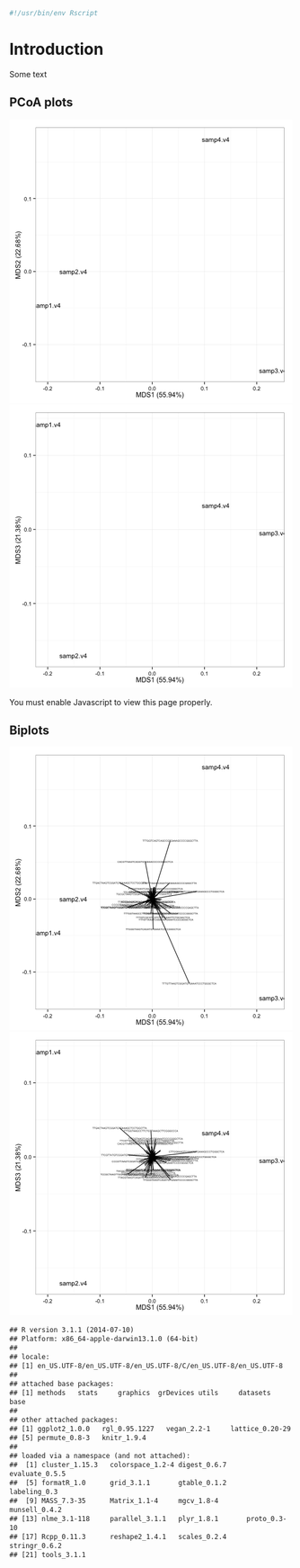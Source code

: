 

```r
#!/usr/bin/env Rscript
```

# Introduction 
Some text








## PCoA plots

![plot of chunk pcoa.12](figure/pcoa.12-1.png) 
![plot of chunk pcoa.13](figure/pcoa.13-1.png) 
<script src="CanvasMatrix.js" type="text/javascript"></script>
<canvas id="pcoa_3DtextureCanvas" style="display: none;" width="256" height="256">
Your browser does not support the HTML5 canvas element.</canvas>
<!-- ****** points object 7 ****** -->
<script id="pcoa_3Dvshader7" type="x-shader/x-vertex">
attribute vec3 aPos;
attribute vec4 aCol;
uniform mat4 mvMatrix;
uniform mat4 prMatrix;
varying vec4 vCol;
varying vec4 vPosition;
void main(void) {
vPosition = mvMatrix * vec4(aPos, 1.);
gl_Position = prMatrix * vPosition;
gl_PointSize = 10.;
vCol = aCol;
}
</script>
<script id="pcoa_3Dfshader7" type="x-shader/x-fragment"> 
#ifdef GL_ES
precision highp float;
#endif
varying vec4 vCol; // carries alpha
varying vec4 vPosition;
void main(void) {
vec4 colDiff = vCol;
vec4 lighteffect = colDiff;
gl_FragColor = lighteffect;
}
</script> 
<!-- ****** text object 9 ****** -->
<script id="pcoa_3Dvshader9" type="x-shader/x-vertex">
attribute vec3 aPos;
attribute vec4 aCol;
uniform mat4 mvMatrix;
uniform mat4 prMatrix;
varying vec4 vCol;
varying vec4 vPosition;
attribute vec2 aTexcoord;
varying vec2 vTexcoord;
uniform vec2 textScale;
attribute vec2 aOfs;
void main(void) {
vCol = aCol;
vTexcoord = aTexcoord;
vec4 pos = prMatrix * mvMatrix * vec4(aPos, 1.);
pos = pos/pos.w;
gl_Position = pos + vec4(aOfs*textScale, 0.,0.);
}
</script>
<script id="pcoa_3Dfshader9" type="x-shader/x-fragment"> 
#ifdef GL_ES
precision highp float;
#endif
varying vec4 vCol; // carries alpha
varying vec4 vPosition;
varying vec2 vTexcoord;
uniform sampler2D uSampler;
void main(void) {
vec4 colDiff = vCol;
vec4 lighteffect = colDiff;
vec4 textureColor = lighteffect*texture2D(uSampler, vTexcoord);
if (textureColor.a < 0.1)
discard;
else
gl_FragColor = textureColor;
}
</script> 
<!-- ****** text object 10 ****** -->
<script id="pcoa_3Dvshader10" type="x-shader/x-vertex">
attribute vec3 aPos;
attribute vec4 aCol;
uniform mat4 mvMatrix;
uniform mat4 prMatrix;
varying vec4 vCol;
varying vec4 vPosition;
attribute vec2 aTexcoord;
varying vec2 vTexcoord;
uniform vec2 textScale;
attribute vec2 aOfs;
void main(void) {
vCol = aCol;
vTexcoord = aTexcoord;
vec4 pos = prMatrix * mvMatrix * vec4(aPos, 1.);
pos = pos/pos.w;
gl_Position = pos + vec4(aOfs*textScale, 0.,0.);
}
</script>
<script id="pcoa_3Dfshader10" type="x-shader/x-fragment"> 
#ifdef GL_ES
precision highp float;
#endif
varying vec4 vCol; // carries alpha
varying vec4 vPosition;
varying vec2 vTexcoord;
uniform sampler2D uSampler;
void main(void) {
vec4 colDiff = vCol;
vec4 lighteffect = colDiff;
vec4 textureColor = lighteffect*texture2D(uSampler, vTexcoord);
if (textureColor.a < 0.1)
discard;
else
gl_FragColor = textureColor;
}
</script> 
<!-- ****** text object 11 ****** -->
<script id="pcoa_3Dvshader11" type="x-shader/x-vertex">
attribute vec3 aPos;
attribute vec4 aCol;
uniform mat4 mvMatrix;
uniform mat4 prMatrix;
varying vec4 vCol;
varying vec4 vPosition;
attribute vec2 aTexcoord;
varying vec2 vTexcoord;
uniform vec2 textScale;
attribute vec2 aOfs;
void main(void) {
vCol = aCol;
vTexcoord = aTexcoord;
vec4 pos = prMatrix * mvMatrix * vec4(aPos, 1.);
pos = pos/pos.w;
gl_Position = pos + vec4(aOfs*textScale, 0.,0.);
}
</script>
<script id="pcoa_3Dfshader11" type="x-shader/x-fragment"> 
#ifdef GL_ES
precision highp float;
#endif
varying vec4 vCol; // carries alpha
varying vec4 vPosition;
varying vec2 vTexcoord;
uniform sampler2D uSampler;
void main(void) {
vec4 colDiff = vCol;
vec4 lighteffect = colDiff;
vec4 textureColor = lighteffect*texture2D(uSampler, vTexcoord);
if (textureColor.a < 0.1)
discard;
else
gl_FragColor = textureColor;
}
</script> 
<!-- ****** text object 12 ****** -->
<script id="pcoa_3Dvshader12" type="x-shader/x-vertex">
attribute vec3 aPos;
attribute vec4 aCol;
uniform mat4 mvMatrix;
uniform mat4 prMatrix;
varying vec4 vCol;
varying vec4 vPosition;
attribute vec2 aTexcoord;
varying vec2 vTexcoord;
uniform vec2 textScale;
attribute vec2 aOfs;
void main(void) {
vCol = aCol;
vTexcoord = aTexcoord;
vec4 pos = prMatrix * mvMatrix * vec4(aPos, 1.);
pos = pos/pos.w;
gl_Position = pos + vec4(aOfs*textScale, 0.,0.);
}
</script>
<script id="pcoa_3Dfshader12" type="x-shader/x-fragment"> 
#ifdef GL_ES
precision highp float;
#endif
varying vec4 vCol; // carries alpha
varying vec4 vPosition;
varying vec2 vTexcoord;
uniform sampler2D uSampler;
void main(void) {
vec4 colDiff = vCol;
vec4 lighteffect = colDiff;
vec4 textureColor = lighteffect*texture2D(uSampler, vTexcoord);
if (textureColor.a < 0.1)
discard;
else
gl_FragColor = textureColor;
}
</script> 
<!-- ****** lines object 13 ****** -->
<script id="pcoa_3Dvshader13" type="x-shader/x-vertex">
attribute vec3 aPos;
attribute vec4 aCol;
uniform mat4 mvMatrix;
uniform mat4 prMatrix;
varying vec4 vCol;
varying vec4 vPosition;
void main(void) {
vPosition = mvMatrix * vec4(aPos, 1.);
gl_Position = prMatrix * vPosition;
vCol = aCol;
}
</script>
<script id="pcoa_3Dfshader13" type="x-shader/x-fragment"> 
#ifdef GL_ES
precision highp float;
#endif
varying vec4 vCol; // carries alpha
varying vec4 vPosition;
void main(void) {
vec4 colDiff = vCol;
vec4 lighteffect = colDiff;
gl_FragColor = lighteffect;
}
</script> 
<!-- ****** text object 14 ****** -->
<script id="pcoa_3Dvshader14" type="x-shader/x-vertex">
attribute vec3 aPos;
attribute vec4 aCol;
uniform mat4 mvMatrix;
uniform mat4 prMatrix;
varying vec4 vCol;
varying vec4 vPosition;
attribute vec2 aTexcoord;
varying vec2 vTexcoord;
uniform vec2 textScale;
attribute vec2 aOfs;
void main(void) {
vCol = aCol;
vTexcoord = aTexcoord;
vec4 pos = prMatrix * mvMatrix * vec4(aPos, 1.);
pos = pos/pos.w;
gl_Position = pos + vec4(aOfs*textScale, 0.,0.);
}
</script>
<script id="pcoa_3Dfshader14" type="x-shader/x-fragment"> 
#ifdef GL_ES
precision highp float;
#endif
varying vec4 vCol; // carries alpha
varying vec4 vPosition;
varying vec2 vTexcoord;
uniform sampler2D uSampler;
void main(void) {
vec4 colDiff = vCol;
vec4 lighteffect = colDiff;
vec4 textureColor = lighteffect*texture2D(uSampler, vTexcoord);
if (textureColor.a < 0.1)
discard;
else
gl_FragColor = textureColor;
}
</script> 
<!-- ****** lines object 15 ****** -->
<script id="pcoa_3Dvshader15" type="x-shader/x-vertex">
attribute vec3 aPos;
attribute vec4 aCol;
uniform mat4 mvMatrix;
uniform mat4 prMatrix;
varying vec4 vCol;
varying vec4 vPosition;
void main(void) {
vPosition = mvMatrix * vec4(aPos, 1.);
gl_Position = prMatrix * vPosition;
vCol = aCol;
}
</script>
<script id="pcoa_3Dfshader15" type="x-shader/x-fragment"> 
#ifdef GL_ES
precision highp float;
#endif
varying vec4 vCol; // carries alpha
varying vec4 vPosition;
void main(void) {
vec4 colDiff = vCol;
vec4 lighteffect = colDiff;
gl_FragColor = lighteffect;
}
</script> 
<!-- ****** text object 16 ****** -->
<script id="pcoa_3Dvshader16" type="x-shader/x-vertex">
attribute vec3 aPos;
attribute vec4 aCol;
uniform mat4 mvMatrix;
uniform mat4 prMatrix;
varying vec4 vCol;
varying vec4 vPosition;
attribute vec2 aTexcoord;
varying vec2 vTexcoord;
uniform vec2 textScale;
attribute vec2 aOfs;
void main(void) {
vCol = aCol;
vTexcoord = aTexcoord;
vec4 pos = prMatrix * mvMatrix * vec4(aPos, 1.);
pos = pos/pos.w;
gl_Position = pos + vec4(aOfs*textScale, 0.,0.);
}
</script>
<script id="pcoa_3Dfshader16" type="x-shader/x-fragment"> 
#ifdef GL_ES
precision highp float;
#endif
varying vec4 vCol; // carries alpha
varying vec4 vPosition;
varying vec2 vTexcoord;
uniform sampler2D uSampler;
void main(void) {
vec4 colDiff = vCol;
vec4 lighteffect = colDiff;
vec4 textureColor = lighteffect*texture2D(uSampler, vTexcoord);
if (textureColor.a < 0.1)
discard;
else
gl_FragColor = textureColor;
}
</script> 
<!-- ****** lines object 17 ****** -->
<script id="pcoa_3Dvshader17" type="x-shader/x-vertex">
attribute vec3 aPos;
attribute vec4 aCol;
uniform mat4 mvMatrix;
uniform mat4 prMatrix;
varying vec4 vCol;
varying vec4 vPosition;
void main(void) {
vPosition = mvMatrix * vec4(aPos, 1.);
gl_Position = prMatrix * vPosition;
vCol = aCol;
}
</script>
<script id="pcoa_3Dfshader17" type="x-shader/x-fragment"> 
#ifdef GL_ES
precision highp float;
#endif
varying vec4 vCol; // carries alpha
varying vec4 vPosition;
void main(void) {
vec4 colDiff = vCol;
vec4 lighteffect = colDiff;
gl_FragColor = lighteffect;
}
</script> 
<!-- ****** text object 18 ****** -->
<script id="pcoa_3Dvshader18" type="x-shader/x-vertex">
attribute vec3 aPos;
attribute vec4 aCol;
uniform mat4 mvMatrix;
uniform mat4 prMatrix;
varying vec4 vCol;
varying vec4 vPosition;
attribute vec2 aTexcoord;
varying vec2 vTexcoord;
uniform vec2 textScale;
attribute vec2 aOfs;
void main(void) {
vCol = aCol;
vTexcoord = aTexcoord;
vec4 pos = prMatrix * mvMatrix * vec4(aPos, 1.);
pos = pos/pos.w;
gl_Position = pos + vec4(aOfs*textScale, 0.,0.);
}
</script>
<script id="pcoa_3Dfshader18" type="x-shader/x-fragment"> 
#ifdef GL_ES
precision highp float;
#endif
varying vec4 vCol; // carries alpha
varying vec4 vPosition;
varying vec2 vTexcoord;
uniform sampler2D uSampler;
void main(void) {
vec4 colDiff = vCol;
vec4 lighteffect = colDiff;
vec4 textureColor = lighteffect*texture2D(uSampler, vTexcoord);
if (textureColor.a < 0.1)
discard;
else
gl_FragColor = textureColor;
}
</script> 
<!-- ****** lines object 19 ****** -->
<script id="pcoa_3Dvshader19" type="x-shader/x-vertex">
attribute vec3 aPos;
attribute vec4 aCol;
uniform mat4 mvMatrix;
uniform mat4 prMatrix;
varying vec4 vCol;
varying vec4 vPosition;
void main(void) {
vPosition = mvMatrix * vec4(aPos, 1.);
gl_Position = prMatrix * vPosition;
vCol = aCol;
}
</script>
<script id="pcoa_3Dfshader19" type="x-shader/x-fragment"> 
#ifdef GL_ES
precision highp float;
#endif
varying vec4 vCol; // carries alpha
varying vec4 vPosition;
void main(void) {
vec4 colDiff = vCol;
vec4 lighteffect = colDiff;
gl_FragColor = lighteffect;
}
</script> 
<script type="text/javascript">
var min = Math.min;
var max = Math.max;
var sqrt = Math.sqrt;
var sin = Math.sin;
var acos = Math.acos;
var tan = Math.tan;
var SQRT2 = Math.SQRT2;
var PI = Math.PI;
var log = Math.log;
var exp = Math.exp;
var rglClass = function() {
this.zoom = new Array();
this.FOV  = new Array();
this.userMatrix = new Array();
this.viewport = new Array();
this.listeners = new Array();
this.clipplanes = new Array();
this.opaque = new Array();
this.transparent = new Array();
this.subscenes = new Array();
this.flags = new Array();
this.prog = new Array();
this.ofsLoc = new Array();
this.origLoc = new Array();
this.sizeLoc = new Array();
this.usermatLoc = new Array();
this.vClipplane = new Array();
this.texture = new Array();
this.texLoc = new Array();
this.sampler = new Array();
this.origsize = new Array();
this.values = new Array();
this.normLoc = new Array();
this.clipLoc = new Array();
this.centers = new Array();
this.f = new Array();
this.buf = new Array();
this.ibuf = new Array();
this.mvMatLoc = new Array();
this.prMatLoc = new Array();
this.textScaleLoc = new Array();
this.normMatLoc = new Array();
this.IMVClip = new Array();
this.drawFns = new Array();
this.clipFns = new Array();
this.prMatrix = new CanvasMatrix4();
this.mvMatrix = new CanvasMatrix4();
this.vp = null;
this.prmvMatrix = null;
this.origs = null;
};
(function() {
this.getShader = function( gl, id ){
var shaderScript = document.getElementById ( id );
var str = "";
var k = shaderScript.firstChild;
while ( k ){
if ( k.nodeType == 3 ) str += k.textContent;
k = k.nextSibling;
}
var shader;
if ( shaderScript.type == "x-shader/x-fragment" )
shader = gl.createShader ( gl.FRAGMENT_SHADER );
else if ( shaderScript.type == "x-shader/x-vertex" )
shader = gl.createShader(gl.VERTEX_SHADER);
else return null;
gl.shaderSource(shader, str);
gl.compileShader(shader);
if (gl.getShaderParameter(shader, gl.COMPILE_STATUS) == 0)
alert(gl.getShaderInfoLog(shader));
return shader;
}
this.multMV = function(M, v) {
return [M.m11*v[0] + M.m12*v[1] + M.m13*v[2] + M.m14*v[3],
M.m21*v[0] + M.m22*v[1] + M.m23*v[2] + M.m24*v[3],
M.m31*v[0] + M.m32*v[1] + M.m33*v[2] + M.m34*v[3],
M.m41*v[0] + M.m42*v[1] + M.m43*v[2] + M.m44*v[3]];
}
this.f_is_lit = 1;
this.f_is_smooth = 2;
this.f_has_texture = 4;
this.f_is_indexed = 8;
this.f_depth_sort = 16;
this.f_fixed_quads = 32;
this.f_is_transparent = 64;
this.f_is_lines = 128;
this.f_sprites_3d = 256;
this.f_sprite_3d = 512;
this.f_is_subscene = 1024;
this.f_is_clipplanes = 2048;
this.f_reuse = 4096;
this.whichList = function(id) {
if (this.flags[id] & this.f_is_subscene)
return "subscenes";
else if (this.flags[id] & this.f_is_clipplanes)
return "clipplanes";
else if (this.flags[id] & this.f_is_transparent)
return "transparent";
else
return "opaque"; 
}
this.inSubscene = function(id, subscene) {
var thelist = this.whichList(id);
return this[thelist][subscene].indexOf(id) > -1;
}
this.addToSubscene = function(id, subscene) {
var thelist = this.whichList(id);
if (this[thelist][subscene].indexOf(id) == -1)
this[thelist][subscene].push(id);
}
this.delFromSubscene = function(id, subscene) {
var thelist = this.whichList(id);
var i = this[thelist][subscene].indexOf(id);
if (i > -1)
this[thelist][subscene].splice(i, 1);
}
this.setSubsceneEntries = function(ids, subscene) {
this.subscenes[subscene] = [];
this.clipplanes[subscene] = [];
this.transparent[subscene] = [];
this.opaque[subscene] = [];
for (var i = 0; i < ids.length; i++)
this.addToSubscene(ids[i], subscene);
}
}).call(rglClass.prototype);
var pcoa_3Drgl = new rglClass();
pcoa_3Drgl.start = function() {
var debug = function(msg) {
document.getElementById("pcoa_3Ddebug").innerHTML = msg;
}
debug("");
var canvas = document.getElementById("pcoa_3Dcanvas");
if (!window.WebGLRenderingContext){
debug(" Your browser does not support WebGL. See <a href=\"http://get.webgl.org\">http://get.webgl.org</a>");
return;
}
var gl;
try {
// Try to grab the standard context. If it fails, fallback to experimental.
gl = canvas.getContext("webgl") 
|| canvas.getContext("experimental-webgl");
}
catch(e) {}
if ( !gl ) {
debug(" Your browser appears to support WebGL, but did not create a WebGL context.  See <a href=\"http://get.webgl.org\">http://get.webgl.org</a>");
return;
}
var width = 505;  var height = 505;
canvas.width = width;   canvas.height = height;
var normMatrix = new CanvasMatrix4();
var saveMat = new Object();
var distance;
var posLoc = 0;
var colLoc = 1;
var activeSubscene = 1;
this.flags[1] = 1192;
this.zoom[1] = 1;
this.FOV[1] = 30;
this.viewport[1] = [0, 0, 504, 504];
this.userMatrix[1] = new CanvasMatrix4();
this.userMatrix[1].load([
1, 0, 0, 0,
0, 0.3420201, -0.9396926, 0,
0, 0.9396926, 0.3420201, 0,
0, 0, 0, 1
]);
this.clipplanes[1] = [];
this.opaque[1] = [7,9,10,11,12,13,14,15,16,17,18,19];
this.transparent[1] = [];
this.subscenes[1] = [];
function getPowerOfTwo(value) {
var pow = 1;
while(pow<value) {
pow *= 2;
}
return pow;
}
function handleLoadedTexture(texture, textureCanvas) {
gl.pixelStorei(gl.UNPACK_FLIP_Y_WEBGL, true);
gl.bindTexture(gl.TEXTURE_2D, texture);
gl.texImage2D(gl.TEXTURE_2D, 0, gl.RGBA, gl.RGBA, gl.UNSIGNED_BYTE, textureCanvas);
gl.texParameteri(gl.TEXTURE_2D, gl.TEXTURE_MAG_FILTER, gl.LINEAR);
gl.texParameteri(gl.TEXTURE_2D, gl.TEXTURE_MIN_FILTER, gl.LINEAR_MIPMAP_NEAREST);
gl.generateMipmap(gl.TEXTURE_2D);
gl.bindTexture(gl.TEXTURE_2D, null);
}
function loadImageToTexture(filename, texture) {   
var canvas = document.getElementById("pcoa_3DtextureCanvas");
var ctx = canvas.getContext("2d");
var image = new Image();
image.onload = function() {
var w = image.width;
var h = image.height;
var canvasX = getPowerOfTwo(w);
var canvasY = getPowerOfTwo(h);
canvas.width = canvasX;
canvas.height = canvasY;
ctx.imageSmoothingEnabled = true;
ctx.drawImage(image, 0, 0, canvasX, canvasY);
handleLoadedTexture(texture, canvas);
pcoa_3Drgl.drawScene();
}
image.src = filename;
}  	   
function drawTextToCanvas(text, cex) {
var canvasX, canvasY;
var textX, textY;
var textHeight = 20 * cex;
var textColour = "white";
var fontFamily = "Arial";
var backgroundColour = "rgba(0,0,0,0)";
var canvas = document.getElementById("pcoa_3DtextureCanvas");
var ctx = canvas.getContext("2d");
ctx.font = textHeight+"px "+fontFamily;
canvasX = 1;
var widths = [];
for (var i = 0; i < text.length; i++)  {
widths[i] = ctx.measureText(text[i]).width;
canvasX = (widths[i] > canvasX) ? widths[i] : canvasX;
}	  
canvasX = getPowerOfTwo(canvasX);
var offset = 2*textHeight; // offset to first baseline
var skip = 2*textHeight;   // skip between baselines	  
canvasY = getPowerOfTwo(offset + text.length*skip);
canvas.width = canvasX;
canvas.height = canvasY;
ctx.fillStyle = backgroundColour;
ctx.fillRect(0, 0, ctx.canvas.width, ctx.canvas.height);
ctx.fillStyle = textColour;
ctx.textAlign = "left";
ctx.textBaseline = "alphabetic";
ctx.font = textHeight+"px "+fontFamily;
for(var i = 0; i < text.length; i++) {
textY = i*skip + offset;
ctx.fillText(text[i], 0,  textY);
}
return {canvasX:canvasX, canvasY:canvasY,
widths:widths, textHeight:textHeight,
offset:offset, skip:skip};
}
// ****** points object 7 ******
this.flags[7] = 0;
this.prog[7]  = gl.createProgram();
gl.attachShader(this.prog[7], this.getShader( gl, "pcoa_3Dvshader7" ));
gl.attachShader(this.prog[7], this.getShader( gl, "pcoa_3Dfshader7" ));
//  Force aPos to location 0, aCol to location 1 
gl.bindAttribLocation(this.prog[7], 0, "aPos");
gl.bindAttribLocation(this.prog[7], 1, "aCol");
gl.linkProgram(this.prog[7]);
var v=new Float32Array([
-0.2015478, -0.04581023, 0.142167, 1, 0, 0, 1,
-0.151016, -9.527359e-05, -0.1702913, 0, 1, 0, 1,
0.2310068, -0.1354731, -0.004403728, 0, 0, 1, 1,
0.1215571, 0.1813786, 0.03252805, 1, 0.6470588, 0, 1
]);
this.values[7] = v;
this.buf[7] = gl.createBuffer();
gl.bindBuffer(gl.ARRAY_BUFFER, this.buf[7]);
gl.bufferData(gl.ARRAY_BUFFER, pcoa_3Drgl.values[7], gl.STATIC_DRAW);
this.mvMatLoc[7] = gl.getUniformLocation(this.prog[7],"mvMatrix");
this.prMatLoc[7] = gl.getUniformLocation(this.prog[7],"prMatrix");
// ****** text object 9 ******
this.flags[9] = 40;
this.prog[9]  = gl.createProgram();
gl.attachShader(this.prog[9], this.getShader( gl, "pcoa_3Dvshader9" ));
gl.attachShader(this.prog[9], this.getShader( gl, "pcoa_3Dfshader9" ));
//  Force aPos to location 0, aCol to location 1 
gl.bindAttribLocation(this.prog[9], 0, "aPos");
gl.bindAttribLocation(this.prog[9], 1, "aCol");
gl.linkProgram(this.prog[9]);
var texts = [
"MDS1"
];
var texinfo = drawTextToCanvas(texts, 1);
this.ofsLoc[9] = gl.getAttribLocation(this.prog[9], "aOfs");
this.texture[9] = gl.createTexture();
this.texLoc[9] = gl.getAttribLocation(this.prog[9], "aTexcoord");
this.sampler[9] = gl.getUniformLocation(this.prog[9],"uSampler");
handleLoadedTexture(this.texture[9], document.getElementById("pcoa_3DtextureCanvas"));
var v=new Float32Array([
0.01472948, -0.1891794, -0.223253, 0, -0.5, 0.5, 0.5,
0.01472948, -0.1891794, -0.223253, 1, -0.5, 0.5, 0.5,
0.01472948, -0.1891794, -0.223253, 1, 1.5, 0.5, 0.5,
0.01472948, -0.1891794, -0.223253, 0, 1.5, 0.5, 0.5
]);
for (var i=0; i<1; i++) 
for (var j=0; j<4; j++) {
var ind = 7*(4*i + j) + 3;
v[ind+2] = 2*(v[ind]-v[ind+2])*texinfo.widths[i];
v[ind+3] = 2*(v[ind+1]-v[ind+3])*texinfo.textHeight;
v[ind] *= texinfo.widths[i]/texinfo.canvasX;
v[ind+1] = 1.0-(texinfo.offset + i*texinfo.skip 
- v[ind+1]*texinfo.textHeight)/texinfo.canvasY;
}
this.values[9] = v;
var f=new Uint16Array([
0, 1, 2, 0, 2, 3
]);
this.buf[9] = gl.createBuffer();
gl.bindBuffer(gl.ARRAY_BUFFER, this.buf[9]);
gl.bufferData(gl.ARRAY_BUFFER, pcoa_3Drgl.values[9], gl.STATIC_DRAW);
this.ibuf[9] = gl.createBuffer();
gl.bindBuffer(gl.ELEMENT_ARRAY_BUFFER, this.ibuf[9]);
gl.bufferData(gl.ELEMENT_ARRAY_BUFFER, f, gl.STATIC_DRAW);
this.mvMatLoc[9] = gl.getUniformLocation(this.prog[9],"mvMatrix");
this.prMatLoc[9] = gl.getUniformLocation(this.prog[9],"prMatrix");
this.textScaleLoc[9] = gl.getUniformLocation(this.prog[9],"textScale");
// ****** text object 10 ******
this.flags[10] = 40;
this.prog[10]  = gl.createProgram();
gl.attachShader(this.prog[10], this.getShader( gl, "pcoa_3Dvshader10" ));
gl.attachShader(this.prog[10], this.getShader( gl, "pcoa_3Dfshader10" ));
//  Force aPos to location 0, aCol to location 1 
gl.bindAttribLocation(this.prog[10], 0, "aPos");
gl.bindAttribLocation(this.prog[10], 1, "aCol");
gl.linkProgram(this.prog[10]);
var texts = [
"MDS2"
];
var texinfo = drawTextToCanvas(texts, 1);
this.ofsLoc[10] = gl.getAttribLocation(this.prog[10], "aOfs");
this.texture[10] = gl.createTexture();
this.texLoc[10] = gl.getAttribLocation(this.prog[10], "aTexcoord");
this.sampler[10] = gl.getUniformLocation(this.prog[10],"uSampler");
handleLoadedTexture(this.texture[10], document.getElementById("pcoa_3DtextureCanvas"));
var v=new Float32Array([
-0.2748658, 0.02295276, -0.223253, 0, -0.5, 0.5, 0.5,
-0.2748658, 0.02295276, -0.223253, 1, -0.5, 0.5, 0.5,
-0.2748658, 0.02295276, -0.223253, 1, 1.5, 0.5, 0.5,
-0.2748658, 0.02295276, -0.223253, 0, 1.5, 0.5, 0.5
]);
for (var i=0; i<1; i++) 
for (var j=0; j<4; j++) {
var ind = 7*(4*i + j) + 3;
v[ind+2] = 2*(v[ind]-v[ind+2])*texinfo.widths[i];
v[ind+3] = 2*(v[ind+1]-v[ind+3])*texinfo.textHeight;
v[ind] *= texinfo.widths[i]/texinfo.canvasX;
v[ind+1] = 1.0-(texinfo.offset + i*texinfo.skip 
- v[ind+1]*texinfo.textHeight)/texinfo.canvasY;
}
this.values[10] = v;
var f=new Uint16Array([
0, 1, 2, 0, 2, 3
]);
this.buf[10] = gl.createBuffer();
gl.bindBuffer(gl.ARRAY_BUFFER, this.buf[10]);
gl.bufferData(gl.ARRAY_BUFFER, pcoa_3Drgl.values[10], gl.STATIC_DRAW);
this.ibuf[10] = gl.createBuffer();
gl.bindBuffer(gl.ELEMENT_ARRAY_BUFFER, this.ibuf[10]);
gl.bufferData(gl.ELEMENT_ARRAY_BUFFER, f, gl.STATIC_DRAW);
this.mvMatLoc[10] = gl.getUniformLocation(this.prog[10],"mvMatrix");
this.prMatLoc[10] = gl.getUniformLocation(this.prog[10],"prMatrix");
this.textScaleLoc[10] = gl.getUniformLocation(this.prog[10],"textScale");
// ****** text object 11 ******
this.flags[11] = 40;
this.prog[11]  = gl.createProgram();
gl.attachShader(this.prog[11], this.getShader( gl, "pcoa_3Dvshader11" ));
gl.attachShader(this.prog[11], this.getShader( gl, "pcoa_3Dfshader11" ));
//  Force aPos to location 0, aCol to location 1 
gl.bindAttribLocation(this.prog[11], 0, "aPos");
gl.bindAttribLocation(this.prog[11], 1, "aCol");
gl.linkProgram(this.prog[11]);
var texts = [
"MDS3"
];
var texinfo = drawTextToCanvas(texts, 1);
this.ofsLoc[11] = gl.getAttribLocation(this.prog[11], "aOfs");
this.texture[11] = gl.createTexture();
this.texLoc[11] = gl.getAttribLocation(this.prog[11], "aTexcoord");
this.sampler[11] = gl.getUniformLocation(this.prog[11],"uSampler");
handleLoadedTexture(this.texture[11], document.getElementById("pcoa_3DtextureCanvas"));
var v=new Float32Array([
-0.2748658, -0.1891794, -0.01406217, 0, -0.5, 0.5, 0.5,
-0.2748658, -0.1891794, -0.01406217, 1, -0.5, 0.5, 0.5,
-0.2748658, -0.1891794, -0.01406217, 1, 1.5, 0.5, 0.5,
-0.2748658, -0.1891794, -0.01406217, 0, 1.5, 0.5, 0.5
]);
for (var i=0; i<1; i++) 
for (var j=0; j<4; j++) {
var ind = 7*(4*i + j) + 3;
v[ind+2] = 2*(v[ind]-v[ind+2])*texinfo.widths[i];
v[ind+3] = 2*(v[ind+1]-v[ind+3])*texinfo.textHeight;
v[ind] *= texinfo.widths[i]/texinfo.canvasX;
v[ind+1] = 1.0-(texinfo.offset + i*texinfo.skip 
- v[ind+1]*texinfo.textHeight)/texinfo.canvasY;
}
this.values[11] = v;
var f=new Uint16Array([
0, 1, 2, 0, 2, 3
]);
this.buf[11] = gl.createBuffer();
gl.bindBuffer(gl.ARRAY_BUFFER, this.buf[11]);
gl.bufferData(gl.ARRAY_BUFFER, pcoa_3Drgl.values[11], gl.STATIC_DRAW);
this.ibuf[11] = gl.createBuffer();
gl.bindBuffer(gl.ELEMENT_ARRAY_BUFFER, this.ibuf[11]);
gl.bufferData(gl.ELEMENT_ARRAY_BUFFER, f, gl.STATIC_DRAW);
this.mvMatLoc[11] = gl.getUniformLocation(this.prog[11],"mvMatrix");
this.prMatLoc[11] = gl.getUniformLocation(this.prog[11],"prMatrix");
this.textScaleLoc[11] = gl.getUniformLocation(this.prog[11],"textScale");
// ****** text object 12 ******
this.flags[12] = 40;
this.prog[12]  = gl.createProgram();
gl.attachShader(this.prog[12], this.getShader( gl, "pcoa_3Dvshader12" ));
gl.attachShader(this.prog[12], this.getShader( gl, "pcoa_3Dfshader12" ));
//  Force aPos to location 0, aCol to location 1 
gl.bindAttribLocation(this.prog[12], 0, "aPos");
gl.bindAttribLocation(this.prog[12], 1, "aCol");
gl.linkProgram(this.prog[12]);
var texts = [
"samp1.v4",
"samp2.v4",
"samp3.v4",
"samp4.v4"
];
var texinfo = drawTextToCanvas(texts, 1);
this.ofsLoc[12] = gl.getAttribLocation(this.prog[12], "aOfs");
this.texture[12] = gl.createTexture();
this.texLoc[12] = gl.getAttribLocation(this.prog[12], "aTexcoord");
this.sampler[12] = gl.getUniformLocation(this.prog[12],"uSampler");
handleLoadedTexture(this.texture[12], document.getElementById("pcoa_3DtextureCanvas"));
var v=new Float32Array([
-0.2015478, -0.04581023, 0.142167, 1, 0, 0, 1, 0, -0.5, 0, 2,
-0.2015478, -0.04581023, 0.142167, 1, 0, 0, 1, 1, -0.5, 0, 2,
-0.2015478, -0.04581023, 0.142167, 1, 0, 0, 1, 1, 1.5, 0, 2,
-0.2015478, -0.04581023, 0.142167, 1, 0, 0, 1, 0, 1.5, 0, 2,
-0.151016, -9.527359e-05, -0.1702913, 0, 1, 0, 1, 0, -0.5, 0, 2,
-0.151016, -9.527359e-05, -0.1702913, 0, 1, 0, 1, 1, -0.5, 0, 2,
-0.151016, -9.527359e-05, -0.1702913, 0, 1, 0, 1, 1, 1.5, 0, 2,
-0.151016, -9.527359e-05, -0.1702913, 0, 1, 0, 1, 0, 1.5, 0, 2,
0.2310068, -0.1354731, -0.004403728, 0, 0, 1, 1, 0, -0.5, 0, 2,
0.2310068, -0.1354731, -0.004403728, 0, 0, 1, 1, 1, -0.5, 0, 2,
0.2310068, -0.1354731, -0.004403728, 0, 0, 1, 1, 1, 1.5, 0, 2,
0.2310068, -0.1354731, -0.004403728, 0, 0, 1, 1, 0, 1.5, 0, 2,
0.1215571, 0.1813786, 0.03252805, 1, 0.6470588, 0, 1, 0, -0.5, 0, 2,
0.1215571, 0.1813786, 0.03252805, 1, 0.6470588, 0, 1, 1, -0.5, 0, 2,
0.1215571, 0.1813786, 0.03252805, 1, 0.6470588, 0, 1, 1, 1.5, 0, 2,
0.1215571, 0.1813786, 0.03252805, 1, 0.6470588, 0, 1, 0, 1.5, 0, 2
]);
for (var i=0; i<4; i++) 
for (var j=0; j<4; j++) {
var ind = 11*(4*i + j) + 7;
v[ind+2] = 2*(v[ind]-v[ind+2])*texinfo.widths[i];
v[ind+3] = 2*(v[ind+1]-v[ind+3])*texinfo.textHeight;
v[ind] *= texinfo.widths[i]/texinfo.canvasX;
v[ind+1] = 1.0-(texinfo.offset + i*texinfo.skip 
- v[ind+1]*texinfo.textHeight)/texinfo.canvasY;
}
this.values[12] = v;
var f=new Uint16Array([
0, 1, 2, 0, 2, 3,
4, 5, 6, 4, 6, 7,
8, 9, 10, 8, 10, 11,
12, 13, 14, 12, 14, 15
]);
this.buf[12] = gl.createBuffer();
gl.bindBuffer(gl.ARRAY_BUFFER, this.buf[12]);
gl.bufferData(gl.ARRAY_BUFFER, pcoa_3Drgl.values[12], gl.STATIC_DRAW);
this.ibuf[12] = gl.createBuffer();
gl.bindBuffer(gl.ELEMENT_ARRAY_BUFFER, this.ibuf[12]);
gl.bufferData(gl.ELEMENT_ARRAY_BUFFER, f, gl.STATIC_DRAW);
this.mvMatLoc[12] = gl.getUniformLocation(this.prog[12],"mvMatrix");
this.prMatLoc[12] = gl.getUniformLocation(this.prog[12],"prMatrix");
this.textScaleLoc[12] = gl.getUniformLocation(this.prog[12],"textScale");
// ****** lines object 13 ******
this.flags[13] = 128;
this.prog[13]  = gl.createProgram();
gl.attachShader(this.prog[13], this.getShader( gl, "pcoa_3Dvshader13" ));
gl.attachShader(this.prog[13], this.getShader( gl, "pcoa_3Dfshader13" ));
//  Force aPos to location 0, aCol to location 1 
gl.bindAttribLocation(this.prog[13], 0, "aPos");
gl.bindAttribLocation(this.prog[13], 1, "aCol");
gl.linkProgram(this.prog[13]);
var v=new Float32Array([
-0.2, -0.1402258, -0.1749782,
0.2, -0.1402258, -0.1749782,
-0.2, -0.1402258, -0.1749782,
-0.2, -0.1483848, -0.183024,
-0.1, -0.1402258, -0.1749782,
-0.1, -0.1483848, -0.183024,
0, -0.1402258, -0.1749782,
0, -0.1483848, -0.183024,
0.1, -0.1402258, -0.1749782,
0.1, -0.1483848, -0.183024,
0.2, -0.1402258, -0.1749782,
0.2, -0.1483848, -0.183024
]);
this.values[13] = v;
this.buf[13] = gl.createBuffer();
gl.bindBuffer(gl.ARRAY_BUFFER, this.buf[13]);
gl.bufferData(gl.ARRAY_BUFFER, pcoa_3Drgl.values[13], gl.STATIC_DRAW);
this.mvMatLoc[13] = gl.getUniformLocation(this.prog[13],"mvMatrix");
this.prMatLoc[13] = gl.getUniformLocation(this.prog[13],"prMatrix");
// ****** text object 14 ******
this.flags[14] = 40;
this.prog[14]  = gl.createProgram();
gl.attachShader(this.prog[14], this.getShader( gl, "pcoa_3Dvshader14" ));
gl.attachShader(this.prog[14], this.getShader( gl, "pcoa_3Dfshader14" ));
//  Force aPos to location 0, aCol to location 1 
gl.bindAttribLocation(this.prog[14], 0, "aPos");
gl.bindAttribLocation(this.prog[14], 1, "aCol");
gl.linkProgram(this.prog[14]);
var texts = [
"-0.2",
"-0.1",
"0",
"0.1",
"0.2"
];
var texinfo = drawTextToCanvas(texts, 1);
this.ofsLoc[14] = gl.getAttribLocation(this.prog[14], "aOfs");
this.texture[14] = gl.createTexture();
this.texLoc[14] = gl.getAttribLocation(this.prog[14], "aTexcoord");
this.sampler[14] = gl.getUniformLocation(this.prog[14],"uSampler");
handleLoadedTexture(this.texture[14], document.getElementById("pcoa_3DtextureCanvas"));
var v=new Float32Array([
-0.2, -0.1647026, -0.1991156, 0, -0.5, 0.5, 0.5,
-0.2, -0.1647026, -0.1991156, 1, -0.5, 0.5, 0.5,
-0.2, -0.1647026, -0.1991156, 1, 1.5, 0.5, 0.5,
-0.2, -0.1647026, -0.1991156, 0, 1.5, 0.5, 0.5,
-0.1, -0.1647026, -0.1991156, 0, -0.5, 0.5, 0.5,
-0.1, -0.1647026, -0.1991156, 1, -0.5, 0.5, 0.5,
-0.1, -0.1647026, -0.1991156, 1, 1.5, 0.5, 0.5,
-0.1, -0.1647026, -0.1991156, 0, 1.5, 0.5, 0.5,
0, -0.1647026, -0.1991156, 0, -0.5, 0.5, 0.5,
0, -0.1647026, -0.1991156, 1, -0.5, 0.5, 0.5,
0, -0.1647026, -0.1991156, 1, 1.5, 0.5, 0.5,
0, -0.1647026, -0.1991156, 0, 1.5, 0.5, 0.5,
0.1, -0.1647026, -0.1991156, 0, -0.5, 0.5, 0.5,
0.1, -0.1647026, -0.1991156, 1, -0.5, 0.5, 0.5,
0.1, -0.1647026, -0.1991156, 1, 1.5, 0.5, 0.5,
0.1, -0.1647026, -0.1991156, 0, 1.5, 0.5, 0.5,
0.2, -0.1647026, -0.1991156, 0, -0.5, 0.5, 0.5,
0.2, -0.1647026, -0.1991156, 1, -0.5, 0.5, 0.5,
0.2, -0.1647026, -0.1991156, 1, 1.5, 0.5, 0.5,
0.2, -0.1647026, -0.1991156, 0, 1.5, 0.5, 0.5
]);
for (var i=0; i<5; i++) 
for (var j=0; j<4; j++) {
var ind = 7*(4*i + j) + 3;
v[ind+2] = 2*(v[ind]-v[ind+2])*texinfo.widths[i];
v[ind+3] = 2*(v[ind+1]-v[ind+3])*texinfo.textHeight;
v[ind] *= texinfo.widths[i]/texinfo.canvasX;
v[ind+1] = 1.0-(texinfo.offset + i*texinfo.skip 
- v[ind+1]*texinfo.textHeight)/texinfo.canvasY;
}
this.values[14] = v;
var f=new Uint16Array([
0, 1, 2, 0, 2, 3,
4, 5, 6, 4, 6, 7,
8, 9, 10, 8, 10, 11,
12, 13, 14, 12, 14, 15,
16, 17, 18, 16, 18, 19
]);
this.buf[14] = gl.createBuffer();
gl.bindBuffer(gl.ARRAY_BUFFER, this.buf[14]);
gl.bufferData(gl.ARRAY_BUFFER, pcoa_3Drgl.values[14], gl.STATIC_DRAW);
this.ibuf[14] = gl.createBuffer();
gl.bindBuffer(gl.ELEMENT_ARRAY_BUFFER, this.ibuf[14]);
gl.bufferData(gl.ELEMENT_ARRAY_BUFFER, f, gl.STATIC_DRAW);
this.mvMatLoc[14] = gl.getUniformLocation(this.prog[14],"mvMatrix");
this.prMatLoc[14] = gl.getUniformLocation(this.prog[14],"prMatrix");
this.textScaleLoc[14] = gl.getUniformLocation(this.prog[14],"textScale");
// ****** lines object 15 ******
this.flags[15] = 128;
this.prog[15]  = gl.createProgram();
gl.attachShader(this.prog[15], this.getShader( gl, "pcoa_3Dvshader15" ));
gl.attachShader(this.prog[15], this.getShader( gl, "pcoa_3Dfshader15" ));
//  Force aPos to location 0, aCol to location 1 
gl.bindAttribLocation(this.prog[15], 0, "aPos");
gl.bindAttribLocation(this.prog[15], 1, "aCol");
gl.linkProgram(this.prog[15]);
var v=new Float32Array([
-0.2080361, -0.1, -0.1749782,
-0.2080361, 0.15, -0.1749782,
-0.2080361, -0.1, -0.1749782,
-0.2191744, -0.1, -0.183024,
-0.2080361, -0.05, -0.1749782,
-0.2191744, -0.05, -0.183024,
-0.2080361, 0, -0.1749782,
-0.2191744, 0, -0.183024,
-0.2080361, 0.05, -0.1749782,
-0.2191744, 0.05, -0.183024,
-0.2080361, 0.1, -0.1749782,
-0.2191744, 0.1, -0.183024,
-0.2080361, 0.15, -0.1749782,
-0.2191744, 0.15, -0.183024
]);
this.values[15] = v;
this.buf[15] = gl.createBuffer();
gl.bindBuffer(gl.ARRAY_BUFFER, this.buf[15]);
gl.bufferData(gl.ARRAY_BUFFER, pcoa_3Drgl.values[15], gl.STATIC_DRAW);
this.mvMatLoc[15] = gl.getUniformLocation(this.prog[15],"mvMatrix");
this.prMatLoc[15] = gl.getUniformLocation(this.prog[15],"prMatrix");
// ****** text object 16 ******
this.flags[16] = 40;
this.prog[16]  = gl.createProgram();
gl.attachShader(this.prog[16], this.getShader( gl, "pcoa_3Dvshader16" ));
gl.attachShader(this.prog[16], this.getShader( gl, "pcoa_3Dfshader16" ));
//  Force aPos to location 0, aCol to location 1 
gl.bindAttribLocation(this.prog[16], 0, "aPos");
gl.bindAttribLocation(this.prog[16], 1, "aCol");
gl.linkProgram(this.prog[16]);
var texts = [
"-0.1",
"-0.05",
"0",
"0.05",
"0.1",
"0.15"
];
var texinfo = drawTextToCanvas(texts, 1);
this.ofsLoc[16] = gl.getAttribLocation(this.prog[16], "aOfs");
this.texture[16] = gl.createTexture();
this.texLoc[16] = gl.getAttribLocation(this.prog[16], "aTexcoord");
this.sampler[16] = gl.getUniformLocation(this.prog[16],"uSampler");
handleLoadedTexture(this.texture[16], document.getElementById("pcoa_3DtextureCanvas"));
var v=new Float32Array([
-0.241451, -0.1, -0.1991156, 0, -0.5, 0.5, 0.5,
-0.241451, -0.1, -0.1991156, 1, -0.5, 0.5, 0.5,
-0.241451, -0.1, -0.1991156, 1, 1.5, 0.5, 0.5,
-0.241451, -0.1, -0.1991156, 0, 1.5, 0.5, 0.5,
-0.241451, -0.05, -0.1991156, 0, -0.5, 0.5, 0.5,
-0.241451, -0.05, -0.1991156, 1, -0.5, 0.5, 0.5,
-0.241451, -0.05, -0.1991156, 1, 1.5, 0.5, 0.5,
-0.241451, -0.05, -0.1991156, 0, 1.5, 0.5, 0.5,
-0.241451, 0, -0.1991156, 0, -0.5, 0.5, 0.5,
-0.241451, 0, -0.1991156, 1, -0.5, 0.5, 0.5,
-0.241451, 0, -0.1991156, 1, 1.5, 0.5, 0.5,
-0.241451, 0, -0.1991156, 0, 1.5, 0.5, 0.5,
-0.241451, 0.05, -0.1991156, 0, -0.5, 0.5, 0.5,
-0.241451, 0.05, -0.1991156, 1, -0.5, 0.5, 0.5,
-0.241451, 0.05, -0.1991156, 1, 1.5, 0.5, 0.5,
-0.241451, 0.05, -0.1991156, 0, 1.5, 0.5, 0.5,
-0.241451, 0.1, -0.1991156, 0, -0.5, 0.5, 0.5,
-0.241451, 0.1, -0.1991156, 1, -0.5, 0.5, 0.5,
-0.241451, 0.1, -0.1991156, 1, 1.5, 0.5, 0.5,
-0.241451, 0.1, -0.1991156, 0, 1.5, 0.5, 0.5,
-0.241451, 0.15, -0.1991156, 0, -0.5, 0.5, 0.5,
-0.241451, 0.15, -0.1991156, 1, -0.5, 0.5, 0.5,
-0.241451, 0.15, -0.1991156, 1, 1.5, 0.5, 0.5,
-0.241451, 0.15, -0.1991156, 0, 1.5, 0.5, 0.5
]);
for (var i=0; i<6; i++) 
for (var j=0; j<4; j++) {
var ind = 7*(4*i + j) + 3;
v[ind+2] = 2*(v[ind]-v[ind+2])*texinfo.widths[i];
v[ind+3] = 2*(v[ind+1]-v[ind+3])*texinfo.textHeight;
v[ind] *= texinfo.widths[i]/texinfo.canvasX;
v[ind+1] = 1.0-(texinfo.offset + i*texinfo.skip 
- v[ind+1]*texinfo.textHeight)/texinfo.canvasY;
}
this.values[16] = v;
var f=new Uint16Array([
0, 1, 2, 0, 2, 3,
4, 5, 6, 4, 6, 7,
8, 9, 10, 8, 10, 11,
12, 13, 14, 12, 14, 15,
16, 17, 18, 16, 18, 19,
20, 21, 22, 20, 22, 23
]);
this.buf[16] = gl.createBuffer();
gl.bindBuffer(gl.ARRAY_BUFFER, this.buf[16]);
gl.bufferData(gl.ARRAY_BUFFER, pcoa_3Drgl.values[16], gl.STATIC_DRAW);
this.ibuf[16] = gl.createBuffer();
gl.bindBuffer(gl.ELEMENT_ARRAY_BUFFER, this.ibuf[16]);
gl.bufferData(gl.ELEMENT_ARRAY_BUFFER, f, gl.STATIC_DRAW);
this.mvMatLoc[16] = gl.getUniformLocation(this.prog[16],"mvMatrix");
this.prMatLoc[16] = gl.getUniformLocation(this.prog[16],"prMatrix");
this.textScaleLoc[16] = gl.getUniformLocation(this.prog[16],"textScale");
// ****** lines object 17 ******
this.flags[17] = 128;
this.prog[17]  = gl.createProgram();
gl.attachShader(this.prog[17], this.getShader( gl, "pcoa_3Dvshader17" ));
gl.attachShader(this.prog[17], this.getShader( gl, "pcoa_3Dfshader17" ));
//  Force aPos to location 0, aCol to location 1 
gl.bindAttribLocation(this.prog[17], 0, "aPos");
gl.bindAttribLocation(this.prog[17], 1, "aCol");
gl.linkProgram(this.prog[17]);
var v=new Float32Array([
-0.2080361, -0.1402258, -0.15,
-0.2080361, -0.1402258, 0.1,
-0.2080361, -0.1402258, -0.15,
-0.2191744, -0.1483848, -0.15,
-0.2080361, -0.1402258, -0.1,
-0.2191744, -0.1483848, -0.1,
-0.2080361, -0.1402258, -0.05,
-0.2191744, -0.1483848, -0.05,
-0.2080361, -0.1402258, 0,
-0.2191744, -0.1483848, 0,
-0.2080361, -0.1402258, 0.05,
-0.2191744, -0.1483848, 0.05,
-0.2080361, -0.1402258, 0.1,
-0.2191744, -0.1483848, 0.1
]);
this.values[17] = v;
this.buf[17] = gl.createBuffer();
gl.bindBuffer(gl.ARRAY_BUFFER, this.buf[17]);
gl.bufferData(gl.ARRAY_BUFFER, pcoa_3Drgl.values[17], gl.STATIC_DRAW);
this.mvMatLoc[17] = gl.getUniformLocation(this.prog[17],"mvMatrix");
this.prMatLoc[17] = gl.getUniformLocation(this.prog[17],"prMatrix");
// ****** text object 18 ******
this.flags[18] = 40;
this.prog[18]  = gl.createProgram();
gl.attachShader(this.prog[18], this.getShader( gl, "pcoa_3Dvshader18" ));
gl.attachShader(this.prog[18], this.getShader( gl, "pcoa_3Dfshader18" ));
//  Force aPos to location 0, aCol to location 1 
gl.bindAttribLocation(this.prog[18], 0, "aPos");
gl.bindAttribLocation(this.prog[18], 1, "aCol");
gl.linkProgram(this.prog[18]);
var texts = [
"-0.15",
"-0.1",
"-0.05",
"0",
"0.05",
"0.1"
];
var texinfo = drawTextToCanvas(texts, 1);
this.ofsLoc[18] = gl.getAttribLocation(this.prog[18], "aOfs");
this.texture[18] = gl.createTexture();
this.texLoc[18] = gl.getAttribLocation(this.prog[18], "aTexcoord");
this.sampler[18] = gl.getUniformLocation(this.prog[18],"uSampler");
handleLoadedTexture(this.texture[18], document.getElementById("pcoa_3DtextureCanvas"));
var v=new Float32Array([
-0.241451, -0.1647026, -0.15, 0, -0.5, 0.5, 0.5,
-0.241451, -0.1647026, -0.15, 1, -0.5, 0.5, 0.5,
-0.241451, -0.1647026, -0.15, 1, 1.5, 0.5, 0.5,
-0.241451, -0.1647026, -0.15, 0, 1.5, 0.5, 0.5,
-0.241451, -0.1647026, -0.1, 0, -0.5, 0.5, 0.5,
-0.241451, -0.1647026, -0.1, 1, -0.5, 0.5, 0.5,
-0.241451, -0.1647026, -0.1, 1, 1.5, 0.5, 0.5,
-0.241451, -0.1647026, -0.1, 0, 1.5, 0.5, 0.5,
-0.241451, -0.1647026, -0.05, 0, -0.5, 0.5, 0.5,
-0.241451, -0.1647026, -0.05, 1, -0.5, 0.5, 0.5,
-0.241451, -0.1647026, -0.05, 1, 1.5, 0.5, 0.5,
-0.241451, -0.1647026, -0.05, 0, 1.5, 0.5, 0.5,
-0.241451, -0.1647026, 0, 0, -0.5, 0.5, 0.5,
-0.241451, -0.1647026, 0, 1, -0.5, 0.5, 0.5,
-0.241451, -0.1647026, 0, 1, 1.5, 0.5, 0.5,
-0.241451, -0.1647026, 0, 0, 1.5, 0.5, 0.5,
-0.241451, -0.1647026, 0.05, 0, -0.5, 0.5, 0.5,
-0.241451, -0.1647026, 0.05, 1, -0.5, 0.5, 0.5,
-0.241451, -0.1647026, 0.05, 1, 1.5, 0.5, 0.5,
-0.241451, -0.1647026, 0.05, 0, 1.5, 0.5, 0.5,
-0.241451, -0.1647026, 0.1, 0, -0.5, 0.5, 0.5,
-0.241451, -0.1647026, 0.1, 1, -0.5, 0.5, 0.5,
-0.241451, -0.1647026, 0.1, 1, 1.5, 0.5, 0.5,
-0.241451, -0.1647026, 0.1, 0, 1.5, 0.5, 0.5
]);
for (var i=0; i<6; i++) 
for (var j=0; j<4; j++) {
var ind = 7*(4*i + j) + 3;
v[ind+2] = 2*(v[ind]-v[ind+2])*texinfo.widths[i];
v[ind+3] = 2*(v[ind+1]-v[ind+3])*texinfo.textHeight;
v[ind] *= texinfo.widths[i]/texinfo.canvasX;
v[ind+1] = 1.0-(texinfo.offset + i*texinfo.skip 
- v[ind+1]*texinfo.textHeight)/texinfo.canvasY;
}
this.values[18] = v;
var f=new Uint16Array([
0, 1, 2, 0, 2, 3,
4, 5, 6, 4, 6, 7,
8, 9, 10, 8, 10, 11,
12, 13, 14, 12, 14, 15,
16, 17, 18, 16, 18, 19,
20, 21, 22, 20, 22, 23
]);
this.buf[18] = gl.createBuffer();
gl.bindBuffer(gl.ARRAY_BUFFER, this.buf[18]);
gl.bufferData(gl.ARRAY_BUFFER, pcoa_3Drgl.values[18], gl.STATIC_DRAW);
this.ibuf[18] = gl.createBuffer();
gl.bindBuffer(gl.ELEMENT_ARRAY_BUFFER, this.ibuf[18]);
gl.bufferData(gl.ELEMENT_ARRAY_BUFFER, f, gl.STATIC_DRAW);
this.mvMatLoc[18] = gl.getUniformLocation(this.prog[18],"mvMatrix");
this.prMatLoc[18] = gl.getUniformLocation(this.prog[18],"prMatrix");
this.textScaleLoc[18] = gl.getUniformLocation(this.prog[18],"textScale");
// ****** lines object 19 ******
this.flags[19] = 128;
this.prog[19]  = gl.createProgram();
gl.attachShader(this.prog[19], this.getShader( gl, "pcoa_3Dvshader19" ));
gl.attachShader(this.prog[19], this.getShader( gl, "pcoa_3Dfshader19" ));
//  Force aPos to location 0, aCol to location 1 
gl.bindAttribLocation(this.prog[19], 0, "aPos");
gl.bindAttribLocation(this.prog[19], 1, "aCol");
gl.linkProgram(this.prog[19]);
var v=new Float32Array([
-0.2080361, -0.1402258, -0.1749782,
-0.2080361, 0.1861313, -0.1749782,
-0.2080361, -0.1402258, 0.1468539,
-0.2080361, 0.1861313, 0.1468539,
-0.2080361, -0.1402258, -0.1749782,
-0.2080361, -0.1402258, 0.1468539,
-0.2080361, 0.1861313, -0.1749782,
-0.2080361, 0.1861313, 0.1468539,
-0.2080361, -0.1402258, -0.1749782,
0.2374951, -0.1402258, -0.1749782,
-0.2080361, -0.1402258, 0.1468539,
0.2374951, -0.1402258, 0.1468539,
-0.2080361, 0.1861313, -0.1749782,
0.2374951, 0.1861313, -0.1749782,
-0.2080361, 0.1861313, 0.1468539,
0.2374951, 0.1861313, 0.1468539,
0.2374951, -0.1402258, -0.1749782,
0.2374951, 0.1861313, -0.1749782,
0.2374951, -0.1402258, 0.1468539,
0.2374951, 0.1861313, 0.1468539,
0.2374951, -0.1402258, -0.1749782,
0.2374951, -0.1402258, 0.1468539,
0.2374951, 0.1861313, -0.1749782,
0.2374951, 0.1861313, 0.1468539
]);
this.values[19] = v;
this.buf[19] = gl.createBuffer();
gl.bindBuffer(gl.ARRAY_BUFFER, this.buf[19]);
gl.bufferData(gl.ARRAY_BUFFER, pcoa_3Drgl.values[19], gl.STATIC_DRAW);
this.mvMatLoc[19] = gl.getUniformLocation(this.prog[19],"mvMatrix");
this.prMatLoc[19] = gl.getUniformLocation(this.prog[19],"prMatrix");
gl.enable(gl.DEPTH_TEST);
gl.depthFunc(gl.LEQUAL);
gl.clearDepth(1.0);
gl.clearColor(1,1,1,1);
var drag  = 0;
this.drawScene = function() {
gl.depthMask(true);
gl.disable(gl.BLEND);
gl.clear(gl.COLOR_BUFFER_BIT | gl.DEPTH_BUFFER_BIT);
this.drawFns[1].call(this, 1)
gl.flush ();
}
// ****** points object 7 *******
this.drawFns[7] = function(id, clipplanes) {
gl.useProgram(this.prog[id]);
gl.bindBuffer(gl.ARRAY_BUFFER, this.buf[id]);
gl.uniformMatrix4fv( this.prMatLoc[id], false, new Float32Array(this.prMatrix.getAsArray()) );
gl.uniformMatrix4fv( this.mvMatLoc[id], false, new Float32Array(this.mvMatrix.getAsArray()) );
var clipcheck = 0;
for (var i=0; i < clipplanes.length; i++)
clipcheck = this.clipFns[clipplanes[i]].call(this, clipplanes[i], id, clipcheck);
gl.enableVertexAttribArray( posLoc );
gl.enableVertexAttribArray( colLoc );
gl.vertexAttribPointer(colLoc, 4, gl.FLOAT, false, 28, 12);
gl.vertexAttribPointer(posLoc,  3, gl.FLOAT, false, 28,  0);
gl.drawArrays(gl.POINTS, 0, 4);
}
// ****** text object 9 *******
this.drawFns[9] = function(id, clipplanes) {
gl.useProgram(this.prog[id]);
gl.bindBuffer(gl.ARRAY_BUFFER, this.buf[id]);
gl.bindBuffer(gl.ELEMENT_ARRAY_BUFFER, this.ibuf[id]);
gl.uniformMatrix4fv( this.prMatLoc[id], false, new Float32Array(this.prMatrix.getAsArray()) );
gl.uniformMatrix4fv( this.mvMatLoc[id], false, new Float32Array(this.mvMatrix.getAsArray()) );
var clipcheck = 0;
for (var i=0; i < clipplanes.length; i++)
clipcheck = this.clipFns[clipplanes[i]].call(this, clipplanes[i], id, clipcheck);
gl.uniform2f( this.textScaleLoc[id], 0.75/this.vp[2], 0.75/this.vp[3]);
gl.enableVertexAttribArray( posLoc );
gl.disableVertexAttribArray( colLoc );
gl.vertexAttrib4f( colLoc, 0, 0, 0, 1 );
gl.enableVertexAttribArray( this.texLoc[id] );
gl.vertexAttribPointer(this.texLoc[id], 2, gl.FLOAT, false, 28, 12);
gl.activeTexture(gl.TEXTURE0);
gl.bindTexture(gl.TEXTURE_2D, this.texture[id]);
gl.uniform1i( this.sampler[id], 0);
gl.enableVertexAttribArray( this.ofsLoc[id] );
gl.vertexAttribPointer(this.ofsLoc[id], 2, gl.FLOAT, false, 28, 20);
gl.vertexAttribPointer(posLoc,  3, gl.FLOAT, false, 28,  0);
gl.drawElements(gl.TRIANGLES, 6, gl.UNSIGNED_SHORT, 0);
}
// ****** text object 10 *******
this.drawFns[10] = function(id, clipplanes) {
gl.useProgram(this.prog[id]);
gl.bindBuffer(gl.ARRAY_BUFFER, this.buf[id]);
gl.bindBuffer(gl.ELEMENT_ARRAY_BUFFER, this.ibuf[id]);
gl.uniformMatrix4fv( this.prMatLoc[id], false, new Float32Array(this.prMatrix.getAsArray()) );
gl.uniformMatrix4fv( this.mvMatLoc[id], false, new Float32Array(this.mvMatrix.getAsArray()) );
var clipcheck = 0;
for (var i=0; i < clipplanes.length; i++)
clipcheck = this.clipFns[clipplanes[i]].call(this, clipplanes[i], id, clipcheck);
gl.uniform2f( this.textScaleLoc[id], 0.75/this.vp[2], 0.75/this.vp[3]);
gl.enableVertexAttribArray( posLoc );
gl.disableVertexAttribArray( colLoc );
gl.vertexAttrib4f( colLoc, 0, 0, 0, 1 );
gl.enableVertexAttribArray( this.texLoc[id] );
gl.vertexAttribPointer(this.texLoc[id], 2, gl.FLOAT, false, 28, 12);
gl.activeTexture(gl.TEXTURE0);
gl.bindTexture(gl.TEXTURE_2D, this.texture[id]);
gl.uniform1i( this.sampler[id], 0);
gl.enableVertexAttribArray( this.ofsLoc[id] );
gl.vertexAttribPointer(this.ofsLoc[id], 2, gl.FLOAT, false, 28, 20);
gl.vertexAttribPointer(posLoc,  3, gl.FLOAT, false, 28,  0);
gl.drawElements(gl.TRIANGLES, 6, gl.UNSIGNED_SHORT, 0);
}
// ****** text object 11 *******
this.drawFns[11] = function(id, clipplanes) {
gl.useProgram(this.prog[id]);
gl.bindBuffer(gl.ARRAY_BUFFER, this.buf[id]);
gl.bindBuffer(gl.ELEMENT_ARRAY_BUFFER, this.ibuf[id]);
gl.uniformMatrix4fv( this.prMatLoc[id], false, new Float32Array(this.prMatrix.getAsArray()) );
gl.uniformMatrix4fv( this.mvMatLoc[id], false, new Float32Array(this.mvMatrix.getAsArray()) );
var clipcheck = 0;
for (var i=0; i < clipplanes.length; i++)
clipcheck = this.clipFns[clipplanes[i]].call(this, clipplanes[i], id, clipcheck);
gl.uniform2f( this.textScaleLoc[id], 0.75/this.vp[2], 0.75/this.vp[3]);
gl.enableVertexAttribArray( posLoc );
gl.disableVertexAttribArray( colLoc );
gl.vertexAttrib4f( colLoc, 0, 0, 0, 1 );
gl.enableVertexAttribArray( this.texLoc[id] );
gl.vertexAttribPointer(this.texLoc[id], 2, gl.FLOAT, false, 28, 12);
gl.activeTexture(gl.TEXTURE0);
gl.bindTexture(gl.TEXTURE_2D, this.texture[id]);
gl.uniform1i( this.sampler[id], 0);
gl.enableVertexAttribArray( this.ofsLoc[id] );
gl.vertexAttribPointer(this.ofsLoc[id], 2, gl.FLOAT, false, 28, 20);
gl.vertexAttribPointer(posLoc,  3, gl.FLOAT, false, 28,  0);
gl.drawElements(gl.TRIANGLES, 6, gl.UNSIGNED_SHORT, 0);
}
// ****** text object 12 *******
this.drawFns[12] = function(id, clipplanes) {
gl.useProgram(this.prog[id]);
gl.bindBuffer(gl.ARRAY_BUFFER, this.buf[id]);
gl.bindBuffer(gl.ELEMENT_ARRAY_BUFFER, this.ibuf[id]);
gl.uniformMatrix4fv( this.prMatLoc[id], false, new Float32Array(this.prMatrix.getAsArray()) );
gl.uniformMatrix4fv( this.mvMatLoc[id], false, new Float32Array(this.mvMatrix.getAsArray()) );
var clipcheck = 0;
for (var i=0; i < clipplanes.length; i++)
clipcheck = this.clipFns[clipplanes[i]].call(this, clipplanes[i], id, clipcheck);
gl.uniform2f( this.textScaleLoc[id], 0.75/this.vp[2], 0.75/this.vp[3]);
gl.enableVertexAttribArray( posLoc );
gl.enableVertexAttribArray( colLoc );
gl.vertexAttribPointer(colLoc, 4, gl.FLOAT, false, 44, 12);
gl.enableVertexAttribArray( this.texLoc[id] );
gl.vertexAttribPointer(this.texLoc[id], 2, gl.FLOAT, false, 44, 28);
gl.activeTexture(gl.TEXTURE0);
gl.bindTexture(gl.TEXTURE_2D, this.texture[id]);
gl.uniform1i( this.sampler[id], 0);
gl.enableVertexAttribArray( this.ofsLoc[id] );
gl.vertexAttribPointer(this.ofsLoc[id], 2, gl.FLOAT, false, 44, 36);
gl.vertexAttribPointer(posLoc,  3, gl.FLOAT, false, 44,  0);
gl.drawElements(gl.TRIANGLES, 24, gl.UNSIGNED_SHORT, 0);
}
// ****** lines object 13 *******
this.drawFns[13] = function(id, clipplanes) {
gl.useProgram(this.prog[id]);
gl.bindBuffer(gl.ARRAY_BUFFER, this.buf[id]);
gl.uniformMatrix4fv( this.prMatLoc[id], false, new Float32Array(this.prMatrix.getAsArray()) );
gl.uniformMatrix4fv( this.mvMatLoc[id], false, new Float32Array(this.mvMatrix.getAsArray()) );
var clipcheck = 0;
for (var i=0; i < clipplanes.length; i++)
clipcheck = this.clipFns[clipplanes[i]].call(this, clipplanes[i], id, clipcheck);
gl.enableVertexAttribArray( posLoc );
gl.disableVertexAttribArray( colLoc );
gl.vertexAttrib4f( colLoc, 0, 0, 0, 1 );
gl.lineWidth( 1 );
gl.vertexAttribPointer(posLoc,  3, gl.FLOAT, false, 12,  0);
gl.drawArrays(gl.LINES, 0, 12);
}
// ****** text object 14 *******
this.drawFns[14] = function(id, clipplanes) {
gl.useProgram(this.prog[id]);
gl.bindBuffer(gl.ARRAY_BUFFER, this.buf[id]);
gl.bindBuffer(gl.ELEMENT_ARRAY_BUFFER, this.ibuf[id]);
gl.uniformMatrix4fv( this.prMatLoc[id], false, new Float32Array(this.prMatrix.getAsArray()) );
gl.uniformMatrix4fv( this.mvMatLoc[id], false, new Float32Array(this.mvMatrix.getAsArray()) );
var clipcheck = 0;
for (var i=0; i < clipplanes.length; i++)
clipcheck = this.clipFns[clipplanes[i]].call(this, clipplanes[i], id, clipcheck);
gl.uniform2f( this.textScaleLoc[id], 0.75/this.vp[2], 0.75/this.vp[3]);
gl.enableVertexAttribArray( posLoc );
gl.disableVertexAttribArray( colLoc );
gl.vertexAttrib4f( colLoc, 0, 0, 0, 1 );
gl.enableVertexAttribArray( this.texLoc[id] );
gl.vertexAttribPointer(this.texLoc[id], 2, gl.FLOAT, false, 28, 12);
gl.activeTexture(gl.TEXTURE0);
gl.bindTexture(gl.TEXTURE_2D, this.texture[id]);
gl.uniform1i( this.sampler[id], 0);
gl.enableVertexAttribArray( this.ofsLoc[id] );
gl.vertexAttribPointer(this.ofsLoc[id], 2, gl.FLOAT, false, 28, 20);
gl.vertexAttribPointer(posLoc,  3, gl.FLOAT, false, 28,  0);
gl.drawElements(gl.TRIANGLES, 30, gl.UNSIGNED_SHORT, 0);
}
// ****** lines object 15 *******
this.drawFns[15] = function(id, clipplanes) {
gl.useProgram(this.prog[id]);
gl.bindBuffer(gl.ARRAY_BUFFER, this.buf[id]);
gl.uniformMatrix4fv( this.prMatLoc[id], false, new Float32Array(this.prMatrix.getAsArray()) );
gl.uniformMatrix4fv( this.mvMatLoc[id], false, new Float32Array(this.mvMatrix.getAsArray()) );
var clipcheck = 0;
for (var i=0; i < clipplanes.length; i++)
clipcheck = this.clipFns[clipplanes[i]].call(this, clipplanes[i], id, clipcheck);
gl.enableVertexAttribArray( posLoc );
gl.disableVertexAttribArray( colLoc );
gl.vertexAttrib4f( colLoc, 0, 0, 0, 1 );
gl.lineWidth( 1 );
gl.vertexAttribPointer(posLoc,  3, gl.FLOAT, false, 12,  0);
gl.drawArrays(gl.LINES, 0, 14);
}
// ****** text object 16 *******
this.drawFns[16] = function(id, clipplanes) {
gl.useProgram(this.prog[id]);
gl.bindBuffer(gl.ARRAY_BUFFER, this.buf[id]);
gl.bindBuffer(gl.ELEMENT_ARRAY_BUFFER, this.ibuf[id]);
gl.uniformMatrix4fv( this.prMatLoc[id], false, new Float32Array(this.prMatrix.getAsArray()) );
gl.uniformMatrix4fv( this.mvMatLoc[id], false, new Float32Array(this.mvMatrix.getAsArray()) );
var clipcheck = 0;
for (var i=0; i < clipplanes.length; i++)
clipcheck = this.clipFns[clipplanes[i]].call(this, clipplanes[i], id, clipcheck);
gl.uniform2f( this.textScaleLoc[id], 0.75/this.vp[2], 0.75/this.vp[3]);
gl.enableVertexAttribArray( posLoc );
gl.disableVertexAttribArray( colLoc );
gl.vertexAttrib4f( colLoc, 0, 0, 0, 1 );
gl.enableVertexAttribArray( this.texLoc[id] );
gl.vertexAttribPointer(this.texLoc[id], 2, gl.FLOAT, false, 28, 12);
gl.activeTexture(gl.TEXTURE0);
gl.bindTexture(gl.TEXTURE_2D, this.texture[id]);
gl.uniform1i( this.sampler[id], 0);
gl.enableVertexAttribArray( this.ofsLoc[id] );
gl.vertexAttribPointer(this.ofsLoc[id], 2, gl.FLOAT, false, 28, 20);
gl.vertexAttribPointer(posLoc,  3, gl.FLOAT, false, 28,  0);
gl.drawElements(gl.TRIANGLES, 36, gl.UNSIGNED_SHORT, 0);
}
// ****** lines object 17 *******
this.drawFns[17] = function(id, clipplanes) {
gl.useProgram(this.prog[id]);
gl.bindBuffer(gl.ARRAY_BUFFER, this.buf[id]);
gl.uniformMatrix4fv( this.prMatLoc[id], false, new Float32Array(this.prMatrix.getAsArray()) );
gl.uniformMatrix4fv( this.mvMatLoc[id], false, new Float32Array(this.mvMatrix.getAsArray()) );
var clipcheck = 0;
for (var i=0; i < clipplanes.length; i++)
clipcheck = this.clipFns[clipplanes[i]].call(this, clipplanes[i], id, clipcheck);
gl.enableVertexAttribArray( posLoc );
gl.disableVertexAttribArray( colLoc );
gl.vertexAttrib4f( colLoc, 0, 0, 0, 1 );
gl.lineWidth( 1 );
gl.vertexAttribPointer(posLoc,  3, gl.FLOAT, false, 12,  0);
gl.drawArrays(gl.LINES, 0, 14);
}
// ****** text object 18 *******
this.drawFns[18] = function(id, clipplanes) {
gl.useProgram(this.prog[id]);
gl.bindBuffer(gl.ARRAY_BUFFER, this.buf[id]);
gl.bindBuffer(gl.ELEMENT_ARRAY_BUFFER, this.ibuf[id]);
gl.uniformMatrix4fv( this.prMatLoc[id], false, new Float32Array(this.prMatrix.getAsArray()) );
gl.uniformMatrix4fv( this.mvMatLoc[id], false, new Float32Array(this.mvMatrix.getAsArray()) );
var clipcheck = 0;
for (var i=0; i < clipplanes.length; i++)
clipcheck = this.clipFns[clipplanes[i]].call(this, clipplanes[i], id, clipcheck);
gl.uniform2f( this.textScaleLoc[id], 0.75/this.vp[2], 0.75/this.vp[3]);
gl.enableVertexAttribArray( posLoc );
gl.disableVertexAttribArray( colLoc );
gl.vertexAttrib4f( colLoc, 0, 0, 0, 1 );
gl.enableVertexAttribArray( this.texLoc[id] );
gl.vertexAttribPointer(this.texLoc[id], 2, gl.FLOAT, false, 28, 12);
gl.activeTexture(gl.TEXTURE0);
gl.bindTexture(gl.TEXTURE_2D, this.texture[id]);
gl.uniform1i( this.sampler[id], 0);
gl.enableVertexAttribArray( this.ofsLoc[id] );
gl.vertexAttribPointer(this.ofsLoc[id], 2, gl.FLOAT, false, 28, 20);
gl.vertexAttribPointer(posLoc,  3, gl.FLOAT, false, 28,  0);
gl.drawElements(gl.TRIANGLES, 36, gl.UNSIGNED_SHORT, 0);
}
// ****** lines object 19 *******
this.drawFns[19] = function(id, clipplanes) {
gl.useProgram(this.prog[id]);
gl.bindBuffer(gl.ARRAY_BUFFER, this.buf[id]);
gl.uniformMatrix4fv( this.prMatLoc[id], false, new Float32Array(this.prMatrix.getAsArray()) );
gl.uniformMatrix4fv( this.mvMatLoc[id], false, new Float32Array(this.mvMatrix.getAsArray()) );
var clipcheck = 0;
for (var i=0; i < clipplanes.length; i++)
clipcheck = this.clipFns[clipplanes[i]].call(this, clipplanes[i], id, clipcheck);
gl.enableVertexAttribArray( posLoc );
gl.disableVertexAttribArray( colLoc );
gl.vertexAttrib4f( colLoc, 0, 0, 0, 1 );
gl.lineWidth( 1 );
gl.vertexAttribPointer(posLoc,  3, gl.FLOAT, false, 12,  0);
gl.drawArrays(gl.LINES, 0, 24);
}
// ***** subscene 1 ****
this.drawFns[1] = function(id) {
this.vp = this.viewport[id];
gl.viewport(this.vp[0], this.vp[1], this.vp[2], this.vp[3]);
gl.scissor(this.vp[0], this.vp[1], this.vp[2], this.vp[3]);
gl.clearColor(1, 1, 1, 1);
gl.clear(gl.COLOR_BUFFER_BIT | gl.DEPTH_BUFFER_BIT);
this.prMatrix.makeIdentity();
var radius = 0.341323;
var distance = 1.518585;
var t = tan(this.FOV[1]*PI/360);
var near = distance - radius;
var far = distance + radius;
var hlen = t*near;
var aspect = this.vp[2]/this.vp[3];
var z = this.zoom[1];
if (aspect > 1) 
this.prMatrix.frustum(-hlen*aspect*z, hlen*aspect*z, 
-hlen*z, hlen*z, near, far);
else  
this.prMatrix.frustum(-hlen*z, hlen*z, 
-hlen*z/aspect, hlen*z/aspect, 
near, far);
this.mvMatrix.makeIdentity();
this.mvMatrix.translate( -0.01472948, -0.02295276, 0.01406217 );
this.mvMatrix.scale( 0.8283261, 1.130801, 1.146701 );   
this.mvMatrix.multRight( pcoa_3Drgl.userMatrix[1] );
this.mvMatrix.translate(-0, -0, -1.518585);
var clipids = this.clipplanes[id];
if (clipids.length > 0) {
this.invMatrix = new CanvasMatrix4(this.mvMatrix);
this.invMatrix.invert();
for (var i = 0; i < this.clipplanes[id].length; i++) 
this.drawFns[clipids[i]].call(this, clipids[i]);
}
var subids = this.opaque[id];
for (var i = 0; i < subids.length; i++) 
this.drawFns[subids[i]].call(this, subids[i], clipids);
subids = this.transparent[id];
if (subids.length > 0) {
gl.depthMask(false);
gl.blendFuncSeparate(gl.SRC_ALPHA, gl.ONE_MINUS_SRC_ALPHA,
gl.ONE, gl.ONE);
gl.enable(gl.BLEND);
for (var i = 0; i < subids.length; i++) 
this.drawFns[subids[i]].call(this, subids[i], clipids);
}
subids = this.subscenes[id];
for (var i = 0; i < subids.length; i++)
this.drawFns[subids[i]].call(this, subids[i]);
}
this.drawScene();
var vpx0 = {
1: 0
};
var vpy0 = {
1: 0
};
var vpWidths = {
1: 504
};
var vpHeights = {
1: 504
};
var activeModel = {
1: 1
};
var activeProjection = {
1: 1
};
pcoa_3Drgl.listeners = {
1: [ 1 ]
};
var whichSubscene = function(coords){
if (0 <= coords.x && coords.x <= 504 && 0 <= coords.y && coords.y <= 504) return(1);
return(1);
}
var translateCoords = function(subsceneid, coords){
return {x:coords.x - vpx0[subsceneid], y:coords.y - vpy0[subsceneid]};
}
var vlen = function(v) {
return sqrt(v[0]*v[0] + v[1]*v[1] + v[2]*v[2])
}
var xprod = function(a, b) {
return [a[1]*b[2] - a[2]*b[1],
a[2]*b[0] - a[0]*b[2],
a[0]*b[1] - a[1]*b[0]];
}
var screenToVector = function(x, y) {
var width = vpWidths[activeSubscene];
var height = vpHeights[activeSubscene];
var radius = max(width, height)/2.0;
var cx = width/2.0;
var cy = height/2.0;
var px = (x-cx)/radius;
var py = (y-cy)/radius;
var plen = sqrt(px*px+py*py);
if (plen > 1.e-6) { 
px = px/plen;
py = py/plen;
}
var angle = (SQRT2 - plen)/SQRT2*PI/2;
var z = sin(angle);
var zlen = sqrt(1.0 - z*z);
px = px * zlen;
py = py * zlen;
return [px, py, z];
}
var rotBase;
var trackballdown = function(x,y) {
rotBase = screenToVector(x, y);
var l = pcoa_3Drgl.listeners[activeModel[activeSubscene]];
saveMat = new Object();
for (var i = 0; i < l.length; i++) 
saveMat[l[i]] = new CanvasMatrix4(pcoa_3Drgl.userMatrix[l[i]]);
}
var trackballmove = function(x,y) {
var rotCurrent = screenToVector(x,y);
var dot = rotBase[0]*rotCurrent[0] + 
rotBase[1]*rotCurrent[1] + 
rotBase[2]*rotCurrent[2];
var angle = acos( dot/vlen(rotBase)/vlen(rotCurrent) )*180./PI;
var axis = xprod(rotBase, rotCurrent);
var l = pcoa_3Drgl.listeners[activeModel[activeSubscene]];
for (i = 0; i < l.length; i++) {
pcoa_3Drgl.userMatrix[l[i]].load(saveMat[l[i]]);
pcoa_3Drgl.userMatrix[l[i]].rotate(angle, axis[0], axis[1], axis[2]);
}
pcoa_3Drgl.drawScene();
}
var trackballend = 0;
var y0zoom = 0;
var zoom0 = 0;
var zoomdown = function(x, y) {
y0zoom = y;
zoom0 = new Object();
l = pcoa_3Drgl.listeners[activeProjection[activeSubscene]];
for (i = 0; i < l.length; i++)
zoom0[l[i]] = log(pcoa_3Drgl.zoom[l[i]]);
}
var zoommove = function(x, y) {
l = pcoa_3Drgl.listeners[activeProjection[activeSubscene]];
for (i = 0; i < l.length; i++)
pcoa_3Drgl.zoom[l[i]] = exp(zoom0[l[i]] + (y-y0zoom)/height);
pcoa_3Drgl.drawScene();
}
var zoomend = 0;
var y0fov = 0;
var fov0 = 0;
var fovdown = function(x, y) {
y0fov = y;
fov0 = new Object();
l = pcoa_3Drgl.listeners[activeProjection[activeSubscene]];
for (i = 0; i < l.length; i++)
fov0[l[i]] = pcoa_3Drgl.FOV[l[i]];
}
var fovmove = function(x, y) {
l = pcoa_3Drgl.listeners[activeProjection[activeSubscene]];
for (i = 0; i < l.length; i++)
pcoa_3Drgl.FOV[l[i]] = max(1, min(179, fov0[l[i]] + 180*(y-y0fov)/height));
pcoa_3Drgl.drawScene();
}
var fovend = 0;
var mousedown = [trackballdown, zoomdown, fovdown];
var mousemove = [trackballmove, zoommove, fovmove];
var mouseend = [trackballend, zoomend, fovend];
function relMouseCoords(event){
var totalOffsetX = 0;
var totalOffsetY = 0;
var currentElement = canvas;
do{
totalOffsetX += currentElement.offsetLeft;
totalOffsetY += currentElement.offsetTop;
currentElement = currentElement.offsetParent;
}
while(currentElement)
var canvasX = event.pageX - totalOffsetX;
var canvasY = event.pageY - totalOffsetY;
return {x:canvasX, y:canvasY}
}
canvas.onmousedown = function ( ev ){
if (!ev.which) // Use w3c defns in preference to MS
switch (ev.button) {
case 0: ev.which = 1; break;
case 1: 
case 4: ev.which = 2; break;
case 2: ev.which = 3;
}
drag = ev.which;
var f = mousedown[drag-1];
if (f) {
var coords = relMouseCoords(ev);
coords.y = height-coords.y;
activeSubscene = whichSubscene(coords);
coords = translateCoords(activeSubscene, coords);
f(coords.x, coords.y); 
ev.preventDefault();
}
}    
canvas.onmouseup = function ( ev ){	
if ( drag == 0 ) return;
var f = mouseend[drag-1];
if (f) 
f();
drag = 0;
}
canvas.onmouseout = canvas.onmouseup;
canvas.onmousemove = function ( ev ){
if ( drag == 0 ) return;
var f = mousemove[drag-1];
if (f) {
var coords = relMouseCoords(ev);
coords.y = height - coords.y;
coords = translateCoords(activeSubscene, coords);
f(coords.x, coords.y);
}
}
var wheelHandler = function(ev) {
var del = 1.1;
if (ev.shiftKey) del = 1.01;
var ds = ((ev.detail || ev.wheelDelta) > 0) ? del : (1 / del);
l = pcoa_3Drgl.listeners[activeProjection[activeSubscene]];
for (i = 0; i < l.length; i++)
pcoa_3Drgl.zoom[l[i]] *= ds;
pcoa_3Drgl.drawScene();
ev.preventDefault();
};
canvas.addEventListener("DOMMouseScroll", wheelHandler, false);
canvas.addEventListener("mousewheel", wheelHandler, false);
}
</script>
<canvas id="pcoa_3Dcanvas" class="rglWebGL" width="1" height="1"></canvas> 
<p id="pcoa_3Ddebug">
You must enable Javascript to view this page properly.</p>
<script>pcoa_3Drgl.start();</script>

## Biplots

![plot of chunk pcoa.biplot.12](figure/pcoa.biplot.12-1.png) 
![plot of chunk pca.biplot.13](figure/pca.biplot.13-1.png) 

```
## R version 3.1.1 (2014-07-10)
## Platform: x86_64-apple-darwin13.1.0 (64-bit)
## 
## locale:
## [1] en_US.UTF-8/en_US.UTF-8/en_US.UTF-8/C/en_US.UTF-8/en_US.UTF-8
## 
## attached base packages:
## [1] methods   stats     graphics  grDevices utils     datasets  base     
## 
## other attached packages:
## [1] ggplot2_1.0.0   rgl_0.95.1227   vegan_2.2-1     lattice_0.20-29
## [5] permute_0.8-3   knitr_1.9.4    
## 
## loaded via a namespace (and not attached):
##  [1] cluster_1.15.3   colorspace_1.2-4 digest_0.6.7     evaluate_0.5.5  
##  [5] formatR_1.0      grid_3.1.1       gtable_0.1.2     labeling_0.3    
##  [9] MASS_7.3-35      Matrix_1.1-4     mgcv_1.8-4       munsell_0.4.2   
## [13] nlme_3.1-118     parallel_3.1.1   plyr_1.8.1       proto_0.3-10    
## [17] Rcpp_0.11.3      reshape2_1.4.1   scales_0.2.4     stringr_0.6.2   
## [21] tools_3.1.1
```

